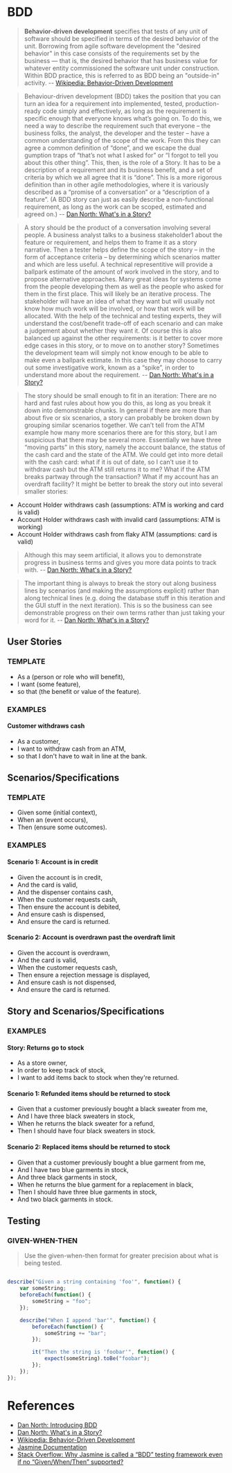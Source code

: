 # BDD
> **Behavior-driven development** specifies that tests of any unit of software should be specified in terms of the desired behavior of the unit. Borrowing from agile software development the "desired behavior" in this case consists of the requirements set by the business — that is, the desired behavior that has business value for whatever entity commissioned the software unit under construction. Within BDD practice, this is referred to as BDD being an "outside-in" activity. -- [Wikipedia: Behavior-Driven Development](https://en.wikipedia.org/wiki/Behavior-driven_development)

> Behaviour-driven development (BDD) takes the position that you can turn an idea for a requirement into implemented, tested, production-ready code simply and effectively, as long as the requirement is specific enough that everyone knows what’s going on. To do this, we need a way to describe the requirement such that everyone – the business folks, the analyst, the developer and the tester – have a common understanding of the scope of the work. From this they can agree a common definition of “done”, and we escape the dual gumption traps of “that’s not what I asked for” or “I forgot to tell you about this other thing”. This, then, is the role of a Story. It has to be a description of a requirement and its business benefit, and a set of criteria by which we all agree that it is “done”. This is a more rigorous definition than in other agile methodologies, where it is variously described as a “promise of a conversation” or a “description of a feature”. (A BDD story can just as easily describe a non-functional requirement, as long as the work can be scoped, estimated and agreed on.) -- [Dan North: What's in a Story?](https://dannorth.net/whats-in-a-story/)

> A story should be the product of a conversation involving several people. A business analyst talks to a business stakeholder1 about the feature or requirement, and helps them to frame it as a story narrative. Then a tester helps define the scope of the story – in the form of acceptance criteria – by determining which scenarios matter and which are less useful. A technical representitive will provide a ballpark estimate of the amount of work involved in the story, and to propose alternative approaches. Many great ideas for systems come from the people developing them as well as the people who asked for them in the first place. This will likely be an iterative process. The stakeholder will have an idea of what they want but will usually not know how much work will be involved, or how that work will be allocated. With the help of the technical and testing experts, they will understand the cost/benefit trade-off of each scenario and can make a judgement about whether they want it. Of course this is also balanced up against the other requirements: is it better to cover more edge cases in this story, or to move on to another story? Sometimes the development team will simply not know enough to be able to make even a ballpark estimate. In this case they may choose to carry out some investigative work, known as a “spike”, in order to understand more about the requirement. -- [Dan North: What's in a Story?](https://dannorth.net/whats-in-a-story/)

> The story should be small enough to fit in an iteration: There are no hard and fast rules about how you do this, as long as you break it down into demonstrable chunks. In general if there are more than about five or six scenarios, a story can probably be broken down by grouping similar scenarios together. We can’t tell from the ATM example how many more scenarios there are for this story, but I am suspicious that there may be several more. Essentially we have three “moving parts” in this story, namely the account balance, the status of the cash card and the state of the ATM. We could get into more detail with the cash card: what if it is out of date, so I can’t use it to withdraw cash but the ATM still returns it to me? What if the ATM breaks partway through the transaction? What if my account has an overdraft facility? It might be better to break the story out into several smaller stories:

* Account Holder withdraws cash (assumptions: ATM is working and card is valid)
* Account Holder withdraws cash with invalid card (assumptions: ATM is working)
* Account Holder withdraws cash from flaky ATM (assumptions: card is valid)

> Although this may seem artificial, it allows you to demonstrate progress in business terms and gives you more data points to track with. -- [Dan North: What's in a Story?](https://dannorth.net/whats-in-a-story/)

> The important thing is always to break the story out along business lines by scenarios (and making the assumptions explicit) rather than along technical lines (e.g. doing the database stuff in this iteration and the GUI stuff in the next iteration). This is so the business can see demonstrable progress on their own terms rather than just taking your word for it. -- [Dan North: What's in a Story?](https://dannorth.net/whats-in-a-story/)

## User Stories

### TEMPLATE
* As a (person or role who will benefit),
* I want (some feature),
* so that (the benefit or value of the feature).

### EXAMPLES

#### Customer withdraws cash
* As a customer,
* I want to withdraw cash from an ATM,
* so that I don't have to wait in line at the bank.

## Scenarios/Specifications

### TEMPLATE
* Given some (initial context),
* When an (event occurs),
* Then (ensure some outcomes).

### EXAMPLES

#### Scenario 1: Account is in credit
* Given the account is in credit,
* And the card is valid,
* And the dispenser contains cash,
* When the customer requests cash,
* Then ensure the account is debited,
* And ensure cash is dispensed,
* And ensure the card is returned.

#### Scenario 2: Account is overdrawn past the overdraft limit
* Given the account is overdrawn,
* And the card is valid,
* When the customer requests cash,
* Then ensure a rejection message is displayed,
* And ensure cash is not dispensed,
* And ensure the card is returned.

## Story and Scenarios/Specifications

### EXAMPLES

#### Story: Returns go to stock
* As a store owner,
* In order to keep track of stock,
* I want to add items back to stock when they're returned.

#### Scenario 1: Refunded items should be returned to stock
* Given that a customer previously bought a black sweater from me,
* And I have three black sweaters in stock,
* When he returns the black sweater for a refund,
* Then I should have four black sweaters in stock.

#### Scenario 2: Replaced items should be returned to stock
* Given that a customer previously bought a blue garment from me,
* And I have two blue garments in stock,
* And three black garments in stock,
* When he returns the blue garment for a replacement in black,
* Then I should have three blue garments in stock,
* And two black garments in stock.

## Testing

### GIVEN-WHEN-THEN

> Use the given-when-then format for greater precision about what is being tested.

```javascript

describe("Given a string containing 'foo'", function() {
	var someString;
	beforeEach(function() {
		someString = "foo";
	});

	describe("When I append 'bar'", function() {
		beforeEach(function() {
			someString += "bar";
		});

		it("Then the string is 'foobar'", function() {
			expect(someString).toBe("foobar");
		});
	});
});
```

# References
* [Dan North: Introducing BDD](https://dannorth.net/introducing-bdd/)
* [Dan North: What's in a Story?](https://dannorth.net/whats-in-a-story/)
* [Wikipedia: Behavior-Driven Development](https://en.wikipedia.org/wiki/Behavior-driven_development)
* [Jasmine Documentation](https://jasmine.github.io/)
* [Stack Overflow: Why Jasmine is called a “BDD” testing framework even if no “Given/When/Then” supported?](https://stackoverflow.com/questions/33984182/why-jasmine-is-called-a-bdd-testing-framework-even-if-no-given-when-then-sup)
